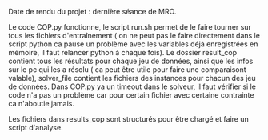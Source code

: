 Date de rendu du projet : dernière séance de MRO.


Le code COP.py fonctionne, le script run.sh permet de le faire tourner sur tous les fichiers d'entraînement
( on ne peut pas le faire directement dans le script python ca pause un problème avec les variables déjà enregistrées en mémoire, il faut relancer python à chaque fois). 
Le dossier result_cop contient tous les résultats pour chaque jeu de données, ainsi que les infos sur le pc qui les a résolu
( ca peut être utile pour faire une comparaisont valable), solver_file contient les fichiers des instances pour chacun des jeu de données. 
Dans COP.py ya un timeout dans le solveur, il faut vérifier si le code n'a pas un problème car pour certain fichier avec certaine contrainte ca n'aboutie jamais. 

Les fichiers dans results_cop sont structurés pour être chargé et faire un script d'analyse.
